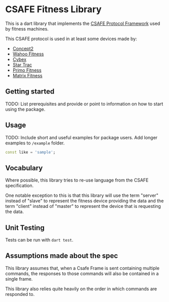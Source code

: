 # CSAFE Fitness Library

This is a dart library that implements the [CSAFE Protocol Framework](https://web.archive.org/web/20071207110624/http://www.fitlinxx.com/CSAFE/Framework.htm) used by fitness machines.

This CSAFE protocol is used in at least some devices made by:
- [Concept2](https://www.concept2.com/service/software/software-development-kit)
- [Wahoo Fitness](https://www.dcrainmaker.com/2016/01/announces-gymconnect-integration.html)
- [Cybex](https://www.cybexintl.com/manuals/treadmills/770t%20treadmill/english/lt-22983-4_htmlfiles/other/csafe_port.html)
- [Star Trac](https://support.corehandf.com/Brands/StarTrac/Manuals/620-8558B.pdf)
- [Primo Fitness](https://primofitnessusa.com/wp-content/uploads/2017/01/TRM-932i-MANUALS-111014-English-manual.pdf)
- [Matrix Fitness](https://www.matrixfitness.com/us/eng/cardio/consoles)


## Getting started

TODO: List prerequisites and provide or point to information on how to
start using the package.

## Usage

TODO: Include short and useful examples for package users. Add longer examples
to `/example` folder. 

```dart
const like = 'sample';
```

## Vocabulary

Where possible, this library tries to re-use language from the CSAFE specification.

One notable exception to this is that this library will use the term "server" instead of "slave" to represent the fitness device providing the data and the term "client" instead of "master" to represent the device that is requesting the data.  


## Unit Testing
Tests can be run with `dart test`.

## Assumptions made about the spec

This library assumes that, when a Csafe Frame is sent containing multiple commands, the responses to those commands will also be contained in a single frame.

This library also relies quite heavily on the order in which commands are responded to.